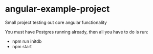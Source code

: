 # angular-example-project
Small project testing out core angular functionality

You must have Postgres running already, 
then all you have to do is run:
- npm run initdb
- npm start
